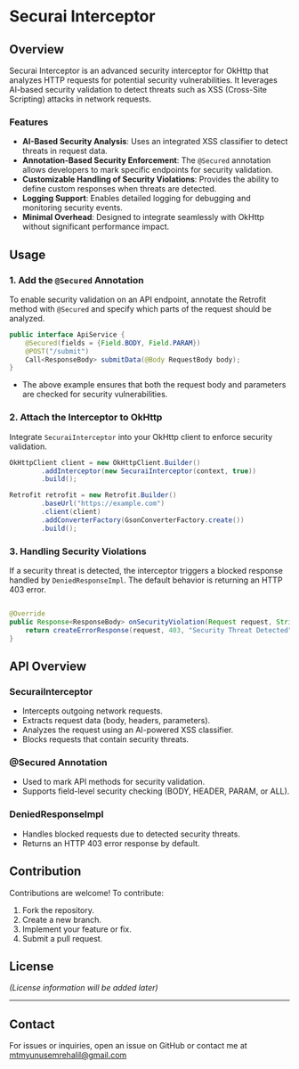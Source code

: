 # Securai Interceptor

## Overview

Securai Interceptor is an advanced security interceptor for OkHttp that analyzes HTTP requests for
potential security vulnerabilities. It leverages AI-based security validation to detect threats such
as XSS (Cross-Site Scripting) attacks in network requests.

### Features

- **AI-Based Security Analysis**: Uses an integrated XSS classifier to detect threats in request
  data.
- **Annotation-Based Security Enforcement**: The `@Secured` annotation allows developers to mark
  specific endpoints for security validation.
- **Customizable Handling of Security Violations**: Provides the ability to define custom responses
  when threats are detected.
- **Logging Support**: Enables detailed logging for debugging and monitoring security events.
- **Minimal Overhead**: Designed to integrate seamlessly with OkHttp without significant performance
  impact.

## Usage

### 1. Add the `@Secured` Annotation

To enable security validation on an API endpoint, annotate the Retrofit method with `@Secured` and
specify which parts of the request should be analyzed.

```java
public interface ApiService {
    @Secured(fields = {Field.BODY, Field.PARAM})
    @POST("/submit")
    Call<ResponseBody> submitData(@Body RequestBody body);
}
```

- The above example ensures that both the request body and parameters are checked for security
  vulnerabilities.

### 2. Attach the Interceptor to OkHttp

Integrate `SecuraiInterceptor` into your OkHttp client to enforce security validation.

```java
OkHttpClient client = new OkHttpClient.Builder()
        .addInterceptor(new SecuraiInterceptor(context, true))
        .build();

Retrofit retrofit = new Retrofit.Builder()
        .baseUrl("https://example.com")
        .client(client)
        .addConverterFactory(GsonConverterFactory.create())
        .build();
```

### 3. Handling Security Violations

If a security threat is detected, the interceptor triggers a blocked response handled by
`DeniedResponseImpl`. The default behavior is returning an HTTP 403 error.

```java

@Override
public Response<ResponseBody> onSecurityViolation(Request request, String summary) {
    return createErrorResponse(request, 403, "Security Threat Detected");
}
```

## API Overview

### **SecuraiInterceptor**

- Intercepts outgoing network requests.
- Extracts request data (body, headers, parameters).
- Analyzes the request using an AI-powered XSS classifier.
- Blocks requests that contain security threats.

### **@Secured Annotation**

- Used to mark API methods for security validation.
- Supports field-level security checking (BODY, HEADER, PARAM, or ALL).

### **DeniedResponseImpl**

- Handles blocked requests due to detected security threats.
- Returns an HTTP 403 error response by default.

## Contribution

Contributions are welcome! To contribute:

1. Fork the repository.
2. Create a new branch.
3. Implement your feature or fix.
4. Submit a pull request.

## License

*(License information will be added later)*

---

## Contact

For issues or inquiries, open an issue on GitHub or contact me at mtmyunusemrehalil@gmail.com

